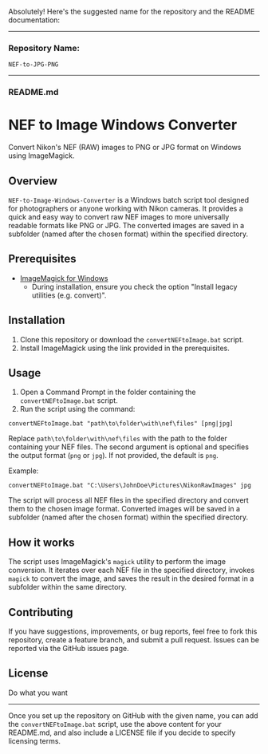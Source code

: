 Absolutely! Here's the suggested name for the repository and the README documentation:

---

### Repository Name:
`NEF-to-JPG-PNG`

---

### README.md

# NEF to Image Windows Converter

Convert Nikon's NEF (RAW) images to PNG or JPG format on Windows using ImageMagick.

## Overview

`NEF-to-Image-Windows-Converter` is a Windows batch script tool designed for photographers or anyone working with Nikon cameras. It provides a quick and easy way to convert raw NEF images to more universally readable formats like PNG or JPG. The converted images are saved in a subfolder (named after the chosen format) within the specified directory.

## Prerequisites

- [ImageMagick for Windows](https://imagemagick.org/script/download.php)
  - During installation, ensure you check the option "Install legacy utilities (e.g. convert)".

## Installation

1. Clone this repository or download the `convertNEFtoImage.bat` script.
2. Install ImageMagick using the link provided in the prerequisites.

## Usage

1. Open a Command Prompt in the folder containing the `convertNEFtoImage.bat` script.
2. Run the script using the command:

```
convertNEFtoImage.bat "path\to\folder\with\nef\files" [png|jpg]
```

Replace `path\to\folder\with\nef\files` with the path to the folder containing your NEF files. The second argument is optional and specifies the output format (`png` or `jpg`). If not provided, the default is `png`.

Example:

```
convertNEFtoImage.bat "C:\Users\JohnDoe\Pictures\NikonRawImages" jpg
```

The script will process all NEF files in the specified directory and convert them to the chosen image format. Converted images will be saved in a subfolder (named after the chosen format) within the specified directory.

## How it works

The script uses ImageMagick's `magick` utility to perform the image conversion. It iterates over each NEF file in the specified directory, invokes `magick` to convert the image, and saves the result in the desired format in a subfolder within the same directory.

## Contributing

If you have suggestions, improvements, or bug reports, feel free to fork this repository, create a feature branch, and submit a pull request. Issues can be reported via the GitHub issues page.

## License

Do what you want

---

Once you set up the repository on GitHub with the given name, you can add the `convertNEFtoImage.bat` script, use the above content for your README.md, and also include a LICENSE file if you decide to specify licensing terms.
